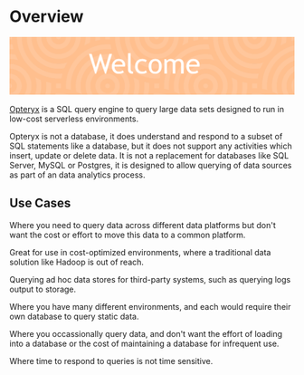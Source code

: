 # Overview

![Welcome](welcome.png)

[Opteryx](https://github.com/mabel-dev/opteryx) is a SQL query engine to query large data sets designed to run in low-cost serverless environments.

Opteryx is not a database, it does understand and respond to a subset of SQL statements like a database, but it does not support any activities which insert, update or delete data. It is not a replacement for databases like SQL Server, MySQL or Postgres, it is designed to allow querying of data sources as part of an data analytics process.

## Use Cases

Where you need to query data across different data platforms but don't want the cost or effort to move this data to a common platform.

Great for use in cost-optimized environments, where a traditional data solution like Hadoop is out of reach.

Querying ad hoc data stores for third-party systems, such as querying logs output to storage.

Where you have many different environments, and each would require their own database to query static data.

Where you occassionally query data, and don't want the effort of loading into a database or the cost of maintaining a database for infrequent use.

Where time to respond to queries is not time sensitive.
